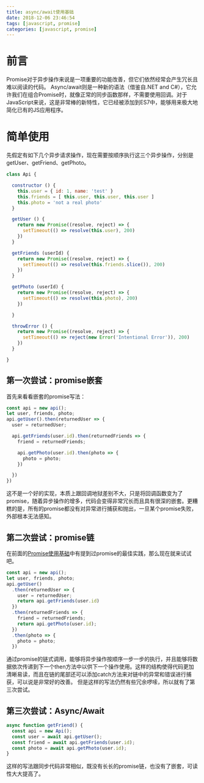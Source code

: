 ```yaml
---
title: async/await使用基础
date: 2018-12-06 23:46:54
tags: [javascript, promise]
categories: [javascript, promise]
---
```


# 前言 

  Promise对于异步操作来说是一项重要的功能改善，但它们依然经常会产生冗长且难以阅读的代码。
  Async/await则是一种新的语法（借鉴自.NET and C#），它允许我们在组合Promise时，就像正常的同步函数那样，不需要使用回调。对于JavaScript来说，这是非常棒的新特性，它已经被添加到ES7中，能够用来极大地简化已有的JS应用程序。

<!--more-->

# 简单使用

先假定有如下几个异步请求操作，现在需要按顺序执行这三个异步操作，分别是getUser、getFriend、getPhoto。

```javascript
class Api {

  constructor () {
    this.user = { id: 1, name: 'test' }
    this.friends = [ this.user, this.user, this.user ]
    this.photo = 'not a real photo'
  }

  getUser () {
    return new Promise((resolve, reject) => {
      setTimeout(() => resolve(this.user), 200)
    })
  }

  getFriends (userId) {
    return new Promise((resolve, reject) => {
      setTimeout(() => resolve(this.friends.slice()), 200)
    })
  }

  getPhoto (userId) {
    return new Promise((resolve, reject) => {
      setTimeout(() => resolve(this.photo), 200)
    })

  }

  throwError () {
    return new Promise((resolve, reject) => {
      setTimeout(() => reject(new Error('Intentional Error')), 200)
    })
  }

}
```

## 第一次尝试：promise嵌套

首先来看看嵌套的promise写法：
```javascript
const api = new api();
let user, friends, photo;
api.getUser().then(returnedUser => {
  user = returnedUser;

  api.getFriends(user.id).then(returnedFriends => {
    friend = returnedFriends;

    api.getPhoto(user.id).then(photo => {
      photo = photo;
    })

  })
})
```
这不是一个好的实现，本质上跟回调地狱差别不大，只是将回调函数变为了promise，随着异步操作的增多，代码会变得非常冗长而且具有很深的嵌套。更糟糕的是，所有的promise都没有对异常进行捕获和抛出，一旦某个promise失败，外部根本无法感知。

## 第二次尝试：promise链

在前面的[Promise使用基础](https://insaneblue.github.io/2018/04/16/Promise%E4%BD%BF%E7%94%A8%E5%9F%BA%E7%A1%80/)中有提到过promise的最佳实践，那么现在就来试试吧。

```javascript
const api = new api();
let user, friends, photo;
api.getUser()
  .then(returnedUser => {
    user = returnedUser;
    return api.getFriends(user.id)
  })
  .then(returnedFriends => {
    friend = returnedFriends;
    return api.getPhoto(user.id);
  })
  .then(photo => {
    photo = photo;
  })
```

通过promise的链式调用，能够将异步操作按顺序一步一步的执行，并且能够将数据依次传递到下一个then方法中以供下一个操作使用。这样的结构使得代码更加清晰易读，而且在链的尾部还可以添加catch方法来对链中的异常和错误进行捕获，可以说是非常好的改善。
但是这样的写法仍然有些冗余啰嗦，所以就有了第三次尝试。

## 第三次尝试：Async/Await

```javascript
async function getFriend() {
  const api = new Api();
  const user = await api.getUser();
  const friend = await api.getFriends(user.id);
  const photo = await api.getPhoto(user.id);
}
```
这样的写法跟同步代码非常相似，既没有长长的promise链，也没有了嵌套，可读性大大提高了。